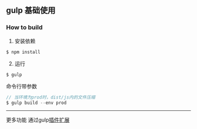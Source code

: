 ## gulp 基础使用

### How to build
1. 安装依赖
```
$ npm install
```
2. 运行
```
$ gulp
```

命令行带参数
```javascript
// 当环境为prod时，dist/js内的文件压缩
$ gulp build --env prod
```

----------------
更多功能 通过gulp[插件扩展](https://www.npmjs.com/search?q=keywords:gulpplugin?_blank)
